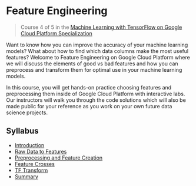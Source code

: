 # Feature Engineering

> Course 4 of 5 in the [Machine Learning with TensorFlow on Google Cloud Platform Specialization](https://www.coursera.org/specializations/machine-learning-tensorflow-gcp)

Want to know how you can improve the accuracy of your machine learning models? What about how to find which data columns make the most useful features? Welcome to Feature Engineering on Google Cloud Platform where we will discuss the elements of good vs bad features and how you can preprocess and transform them for optimal use in your machine learning models.

In this course, you will get hands-on practice choosing features and preprocessing them inside of Google Cloud Platform with interactive labs. Our instructors will walk you through the code solutions which will also be made public for your reference as you work on your own future data science projects.

## Syllabus

* [Introduction](1-Introduction/)
* [Raw Data to Features](2-RawData/)
* [Preprocessing and Feature Creation](3-Preprocess/)
* [Feature Crosses](4-FeatureCrosses/)
* [TF Transform](5-TFTransform/)
* [Summary](6-Summary/)
